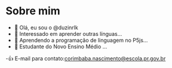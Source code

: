 # Sobre mim
- 👋 Olá, eu sou o @duzinrlk
- 👀 Interessado em aprender outras línguas...
- 🌱 Aprendendo a programação de linguagem no P5js...
- 💞️ Estudante do Novo Ensino Médio ...

-👍 E-mail para contato:corimbaba.nascimento@escola.pr.gov.br

